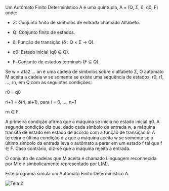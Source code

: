 Um Autômato Finito Determinístico A é uma quíntupla, A = (Q, Σ, δ, q0, F) onde:

* Σ: Conjunto finito de símbolos de entrada chamado Alfabeto.
  
* Q: Conjunto finito de estados.
  
* δ: Função de transição (δ : Q × Σ → Q).
  
* q0: Estado inicial (q0 ∈ Q).
  
* F: Conjunto de estados terminais (F ⊆ Q).
  
Se w = a1a2 ... an é uma cadeia de símbolos sobre o alfabeto Σ, O autômato M aceita a cadeia w se somente se existe uma sequência de estados, r0, r1, ..., rn, em Q com as seguintes condições:

  r0 = q0
  
  ri+1 = δ(ri, ai+1), para i = 0, ..., n−1
  
  rn ∈ F.
  
A primeira condição afirma que a máquina se inicia no estado inicial q0. A segunda condição diz que, dado cada símbolo da entrada w, a máquina transita de estado em estado de acordo com a função de transição δ.
A terceira e última condição diz que a máquina aceita w se somente se o último símbolo da entrada leva o autômato a parar em um estado f tal que f ∈ F. Caso contrário, diz-se que a máquina rejeita a entrada.

O conjunto de cadeias que M aceita é chamado Linguagem reconhecida por M e é simbolicamente representado por L(M).

Este programa simula um Autômato Finito Determinístico A.



![Tela 2](https://github.com/LeandroApAlmeida/AUTOMATO/assets/158072587/1b127fd0-dde3-4368-a2d6-a5bcf403ef84)

